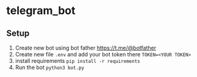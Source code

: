 # telegram_bot


## Setup
1. Create new bot using bot father https://t.me/@botfather
2. Create new file `.env` and add your bot token there `TOKEN=<YOUR TOKEN>`
3. install requirements `pip install -r requirements`
4. Run the bot `python3 bot.py`
